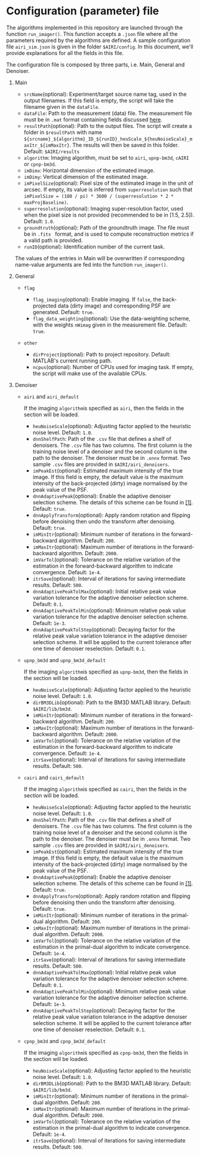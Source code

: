 # Configuration (parameter) file

The algorithms implemented in this repository are launched through the function ``run_imager()``. This function accepts a ``.json`` file where all the parameters required by the algorithms are defined. A sample configuration file ``airi_sim.json`` is given in the folder ``$AIRI/config``. In this document, we'll provide explanations for all the fields in this file.

The configuration file is composed by three parts, i.e. Main, General and Denoiser. 

1. Main
    - ``srcName``(optional): Experiment/target source name tag, used in the output filenames. If this field is empty, the script will take the filename given in the ``dataFile``.
    - ``dataFile``: Path to the measurement (data) file. The measurement file must be in ``.mat`` format containing fields discussed [here](https://github.com/basp-group/AIRI?tab=readme-ov-file#measurement-file).
    - ``resultPath``(optional): Path to the output files. The script will create a folder in ``$resultPath`` with name ``${srcname}_${algorithm}_ID_${runID}_heuScale_${heuNoiseScale}_maxItr_${imMaxItr}``. The results will then be saved in this folder. Default: ``$AIRI/results``
    - ``algorithm``: Imaging algorithm, must be set to ``airi``, ``upnp-bm3d``, ``cAIRI`` or ``cpnp-bm3d``.
    - ``imDimx``: Horizontal dimension of the estimated image.
    - ``imDimy``: Vertical dimension of the estimated image.
    - ``imPixelSize``(optional): Pixel size of the estimated image in the unit of arcsec. If empty, its value is inferred from ``superresolution`` such that ``imPixelSize = (180 / pi) * 3600 / (superresolution * 2 * maxProjBaseline)``.
    - ``superresolution``(optional): Imaging super-resolution factor, used when the pixel size is not provided (recommended to be in [1.5, 2.5]). Default: ``1.0``.
    - ``groundtruth``(optional): Path of the groundtruth image. The file must be in ``.fits `` format, and is used to compute reconstruction metrics if a valid path is provided.
    - ``runID``(optional): Identification number of the current task.

    The values of the entries in Main will be overwritten if corresponding name-value arguments are fed into the function ``run_imager()``.

2. General
    - ``flag``
        - ``flag_imaging``(optional): Enable imaging. If ``false``, the back-projected data (dirty image) and corresponding PSF are generated. Default: ``true``.
        - ``flag_data_weighting``(optional): Use the data-weighting scheme, with the weights ``nWimag`` given in the measurement file. Default: ``true``.

    - ``other``
        - ``dirProject``(optional): Path to project repository. Default: MATLAB's current running path.
        - ``ncpus``(optional): Number of CPUs used for imaging task. If empty, the script will make use of the available CPUs.

3. Denoiser
    - ``airi`` and ``airi_default``
        
        If the imaging ``algorithm``is specified as ``airi``, then the fields in the section will be loaded.
        - ``heuNoiseScale``(optional): Adjusting factor applied to the heuristic noise level. Default: ``1.0``.
        - ``dnnShelfPath``: Path of the ``.csv`` file that defines a shelf of denoisers. The ``.csv`` file has two columns. The first column is the training noise level of a denoiser and the second column is the path to the denoiser. The denoiser must be in ``.onnx`` format. Two sample ``.csv`` files are provided in ``$AIRI/airi_denoisers``.
        - ``imPeakEst``(optional): Estimated maximum intensity of the true image. If this field is empty, the default value is the maximum intensity of the back-projected (dirty) image normalised by the peak value of the PSF.
        - ``dnnAdaptivePeak``(optional): Enable the adaptive denoiser selection scheme. The details of this scheme can be found in [[1]](https://arxiv.org/abs/2312.07137v2). Default: ``true``.
        - ``dnnApplyTransform``(optional): Apply random rotation and flipping before denoising then undo the transform after denoising. Default: ``true``.
        - ``imMinItr``(optional): Minimum number of iterations in the forward-backward algorithm. Default: ``200``.
        - ``imMaxItr``(optional): Maximum number of iterations in the forward-backward algorithm. Default: ``2000``.
        - ``imVarTol``(optional): Tolerance on the relative variation of the estimation in the forward-backward algorithm to indicate convergence. Default: ``1e-4``.
        - ``itrSave``(optional): Interval of iterations for saving intermediate results. Default: ``500``.
        - ``dnnAdaptivePeakTolMax``(optional): Initial relative peak value variation tolerance for the adaptive denoiser selection scheme. Default: ``0.1``.
        - ``dnnAdaptivePeakTolMin``(optional): Minimum relative peak value variation tolerance for the adaptive denoiser selection scheme. Default: ``1e-3``.
        - ``dnnAdaptivePeakTolStep``(optional): Decaying factor for the relative peak value variation tolerance in the adaptive denoiser selection scheme. It will be applied to the current tolerance after one time of denoiser reselection. Default: ``0.1``.

    - ``upnp_bm3d`` and ``upnp_bm3d_default``

        If the imaging ``algorithm``is specified as ``upnp-bm3d``, then the fields in the section will be loaded.
        - ``heuNoiseScale``(optional): Adjusting factor applied to the heuristic noise level. Default: ``1.0``.
        - ``dirBM3DLib``(optional): Path to the BM3D MATLAB library. Default: ``$AIRI/lib/bm3d``.
        - ``imMinItr``(optional): Minimum number of iterations in the forward-backward algorithm. Default: ``200``.
        - ``imMaxItr``(optional): Maximum number of iterations in the forward-backward algorithm. Default: ``2000``.
        - ``imVarTol``(optional): Tolerance on the relative variation of the estimation in the forward-backward algorithm to indicate convergence. Default: ``1e-4``.
        - ``itrSave``(optional): Interval of iterations for saving intermediate results. Default: ``500``.

    - ``cairi`` and ``cairi_default``

        If the imaging ``algorithm``is specified as ``cairi``, then the fields in the section will be loaded.
        - ``heuNoiseScale``(optional): Adjusting factor applied to the heuristic noise level. Default: ``1.0``.
        - ``dnnShelfPath``: Path of the ``.csv`` file that defines a shelf of denoisers. The ``.csv`` file has two columns. The first column is the training noise level of a denoiser and the second column is the path to the denoiser. The denoiser must be in ``.onnx`` format. Two sample ``.csv`` files are provided in ``$AIRI/airi_denoisers``.
        - ``imPeakEst``(optional): Estimated maximum intensity of the true image. If this field is empty, the default value is the maximum intensity of the back-projected (dirty) image normalised by the peak value of the PSF.
        - ``dnnAdaptivePeak``(optional): Enable the adaptive denoiser selection scheme. The details of this scheme can be found in [[1]](https://arxiv.org/abs/2312.07137v2). Default: ``true``.
        - ``dnnApplyTransform``(optional): Apply random rotation and flipping before denoising then undo the transform after denoising. Default: ``true``.
        - ``imMinItr``(optional): Minimum number of iterations in the primal-dual algorithm. Default: ``200``.
        - ``imMaxItr``(optional): Maximum number of iterations in the primal-dual algorithm. Default: ``2000``.
        - ``imVarTol``(optional): Tolerance on the relative variation of the estimation in the primal-dual algorithm to indicate convergence. Default: ``1e-4``.
        - ``itrSave``(optional): Interval of iterations for saving intermediate results. Default: ``500``.
        - ``dnnAdaptivePeakTolMax``(optional): Initial relative peak value variation tolerance for the adaptive denoiser selection scheme. Default: ``0.1``.
        - ``dnnAdaptivePeakTolMin``(optional): Minimum relative peak value variation tolerance for the adaptive denoiser selection scheme. Default: ``1e-3``.
        - ``dnnAdaptivePeakTolStep``(optional): Decaying factor for the relative peak value variation tolerance in the adaptive denoiser selection scheme. It will be applied to the current tolerance after one time of denoiser reselection. Default: ``0.1``.

    - ``cpnp_bm3d`` and ``cpnp_bm3d_default``

        If the imaging ``algorithm``is specified as ``cpnp-bm3d``, then the fields in the section will be loaded.
        - ``heuNoiseScale``(optional): Adjusting factor applied to the heuristic noise level. Default: ``1.0``.
        - ``dirBM3DLib``(optional): Path to the BM3D MATLAB library. Default: ``$AIRI/lib/bm3d``.
        - ``imMinItr``(optional): Minimum number of iterations in the primal-dual algorithm. Default: ``200``.
        - ``imMaxItr``(optional): Maximum number of iterations in the primal-dual algorithm. Default: ``2000``.
        - ``imVarTol``(optional): Tolerance on the relative variation of the estimation in the primal-dual algorithm to indicate convergence. Default: ``1e-4``.
        - ``itrSave``(optional): Interval of iterations for saving intermediate results. Default: ``500``.

    

    